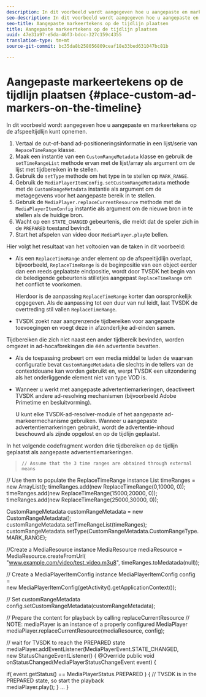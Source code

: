 ```yaml
---
description: In dit voorbeeld wordt aangegeven hoe u aangepaste en markeertekens op de afspeeltijdlijn kunt opnemen.
seo-description: In dit voorbeeld wordt aangegeven hoe u aangepaste en markeertekens op de afspeeltijdlijn kunt opnemen.
seo-title: Aangepaste markeertekens op de tijdlijn plaatsen
title: Aangepaste markeertekens op de tijdlijn plaatsen
uuid: 47e31a97-e5da-46f3-bdcc-327c159c4355
translation-type: tm+mt
source-git-commit: bc35da8b258056809ceaf18e33bed631047bc81b

---
```



# Aangepaste markeertekens op de tijdlijn plaatsen {#place-custom-ad-markers-on-the-timeline}

In dit voorbeeld wordt aangegeven hoe u aangepaste en markeertekens op de afspeeltijdlijn kunt opnemen.

1. Vertaal de out-of-band ad-positioneringsinformatie in een lijst/serie van `RepaceTimeRange` klasse.
1. Maak een instantie van een `CustomRangeMetadata` klasse en gebruik de `setTimeRangeList` methode ervan met de lijst/array als argument om de lijst met tijdbereiken in te stellen.
1. Gebruik de `setType` methode om het type in te stellen op `MARK_RANGE`.
1. Gebruik de `MediaPlayerItemConfig.setCustomRangeMetadata` methode met de `CustomRangeMetadata` instantie als argument om de metagegevens voor het aangepaste bereik in te stellen.
1. Gebruik de `MediaPlayer.replaceCurrentResource` methode met de `MediaPlayerItemConfig` instantie als argument om de nieuwe bron in te stellen als de huidige bron.
1. Wacht op een `STATE_CHANGED` gebeurtenis, die meldt dat de speler zich in de `PREPARED` toestand bevindt.
1. Start het afspelen van video door `MediaPlayer.play`te bellen.

Hier volgt het resultaat van het voltooien van de taken in dit voorbeeld:

* Als een `ReplaceTimeRange` ander element op de afspeeltijdlijn overlapt, bijvoorbeeld, `ReplaceTimeRange` is de beginpositie van een object eerder dan een reeds geplaatste eindpositie, wordt door TVSDK het begin van de beledigende gebeurtenis stilletjes aangepast `ReplaceTimeRange` om het conflict te voorkomen.

   Hierdoor is de aanpassing `ReplaceTimeRange` korter dan oorspronkelijk opgegeven. Als de aanpassing tot een duur van nul leidt, laat TVSDK de overtreding stil vallen `ReplaceTimeRange`.

* TVSDK zoekt naar aangrenzende tijdbereiken voor aangepaste toevoegingen en voegt deze in afzonderlijke ad-einden samen.

Tijdbereiken die zich niet naast een ander tijdbereik bevinden, worden omgezet in ad-hocafbrekingen die één advertentie bevatten.

* Als de toepassing probeert om een media middel te laden de waarvan configuratie bevat `CustomRangeMetadata` die slechts in de tellers van de contextdouane kan worden gebruikt en, werpt TVSDK een uitzondering als het onderliggende element niet van type VOD is.

* Wanneer u werkt met aangepaste advertentiemarkeringen, deactiveert TVSDK andere ad-resolving mechanismen (bijvoorbeeld Adobe Primetime en besluitvorming).

   U kunt elke TVSDK-ad-resolver-module of het aangepaste ad-markeermechanisme gebruiken. Wanneer u aangepaste advertentiemarkeringen gebruikt, wordt de advertentie-inhoud beschouwd als zijnde opgelost en op de tijdlijn geplaatst.

In het volgende codefragment worden drie tijdbereiken op de tijdlijn geplaatst als aangepaste advertentiemarkeringen.
>```java>
>// Assume that the 3 time ranges are obtained through external means 
// Use them to populate the ReplaceTimeRange instance 
List<ReplaceTimeRange> timeRanges = new ArrayList<ReplaceTimeRange>(); 
timeRanges.add(new ReplaceTimeRange(0,10000, 0)); 
timeRanges.add(new ReplaceTimeRange(15000,20000, 0)); 
timeRanges.add(new ReplaceTimeRange(25000,30000, 0)); 

CustomRangeMetadata customRangeMetadata = new CustomRangeMetadata(); 
customRangeMetadata.setTimeRangeList(timeRanges); 
customRangeMetadata.setType(CustomRangeMetadata.CustomRangeType.MARK_RANGE); 

//Create a MediaResource instance 
MediaResource mediaResource = MediaResource.createFromUrl( 
       "www.example.com/video/test_video.m3u8", timeRanges.toMedatada(null)); 

// Create a MediaPlayerItemConfig instance 
MediaPlayerItemConfig config =  
 new MediaPlayerItemConfig(getActivity().getApplicationContext()); 

// Set customRangeMetadata 
config.setCustomRangeMetadata(customRangeMetadata); 

// Prepare the content for playback by calling replaceCurrentResource 
// NOTE: mediaPlayer is an instance of a properly configured MediaPlayer  
mediaPlayer.replaceCurrentResource(mediaResource, config); 

// wait for TVSDK to reach the PREPARED state 
mediaPlayer.addEventListener(MediaPlayerEvent.STATE_CHANGED,  
 new StatusChangeEventListener() { 
   @Override 
   public void onStatusChanged(MediaPlayerStatusChangeEvent event) { 

   if( event.getStatus() == MediaPlayerStatus.PREPARED ) { 
       // TVSDK is in the PREPARED state, so start the playback  
       mediaPlayer.play(); 
   } 
   ... 
}
```>

